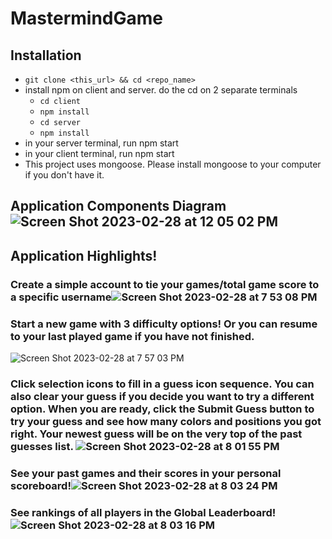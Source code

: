 # MastermindGame

## Installation

- `git clone <this_url> && cd <repo_name>`
- install npm on client and server. do the cd on 2 separate terminals
  - `cd client`
  - `npm install`
  - `cd server`
  - `npm install`
 - in your server terminal, run npm start
 - in your client terminal, run npm start
- This project uses mongoose. Please install mongoose to your computer if you don't have it.
## Application Components Diagram![Screen Shot 2023-02-28 at 12 05 02 PM](https://user-images.githubusercontent.com/97583316/222042276-18d93abb-a6ea-46e6-88a5-bb85ff63545d.png)

## Application Highlights!
### Create a simple account to tie your games/total game score to a specific username![Screen Shot 2023-02-28 at 7 53 08 PM](https://user-images.githubusercontent.com/97583316/222040868-69ec1595-1a64-4c5c-b379-9860af335b4a.png)
### Start a new game with 3 difficulty options! Or you can resume to your last played game if you have not finished.
![Screen Shot 2023-02-28 at 7 57 03 PM](https://user-images.githubusercontent.com/97583316/222041305-bb220ab0-280d-4879-b87e-07ec9b7ffaf1.png)
### Click selection icons to fill in a guess icon sequence. You can also clear your guess if you decide you want to try a different option. When you are ready, click the Submit Guess button to try your guess and see how many colors and positions you got right. Your newest guess will be on the very top of the past guesses list. ![Screen Shot 2023-02-28 at 8 01 55 PM](https://user-images.githubusercontent.com/97583316/222041926-be09b8cd-764f-4841-a03a-0362667f5bb2.png)
### See your past games and their scores in your personal scoreboard!![Screen Shot 2023-02-28 at 8 03 24 PM](https://user-images.githubusercontent.com/97583316/222042071-a0c9929c-a520-44d2-8f78-143c31c89ab5.png)
### See rankings of all players in the Global Leaderboard!![Screen Shot 2023-02-28 at 8 03 16 PM](https://user-images.githubusercontent.com/97583316/222042185-ca8bb873-0b3b-4be1-b3dc-d541ede5a820.png)
